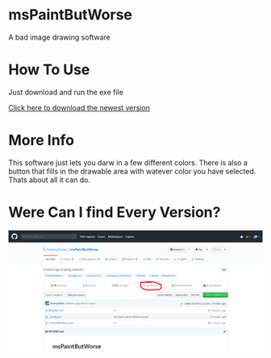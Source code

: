 # msPaintButWorse
A bad image drawing software

# How To Use
Just download and run the exe file
<p><a href="https://github.com/SoaringGecko/msPaintButWorse/raw/master/msPaintButWorse.exe">Click here to download the newest version</a></p>

# More Info
This software just lets you darw in a few different colors. There is also a button that fills in the drawable area with watever color you have selected. Thats about all it can do.

# Were Can I find Every Version?
![right here](https://raw.githubusercontent.com/SoaringGecko/msPaintButWorse/master/d2VyZSB0byBmaW5kIHJlbGVhc2Vz.png)
